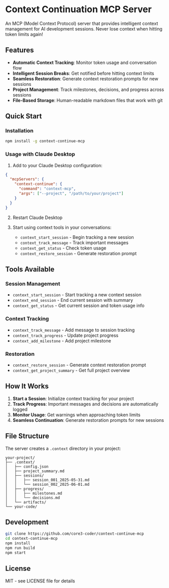 # Context Continuation MCP Server

An MCP (Model Context Protocol) server that provides intelligent context management for AI development sessions. Never lose context when hitting token limits again!

## Features

- **Automatic Context Tracking**: Monitor token usage and conversation flow
- **Intelligent Session Breaks**: Get notified before hitting context limits
- **Seamless Restoration**: Generate context restoration prompts for new sessions
- **Project Management**: Track milestones, decisions, and progress across sessions
- **File-Based Storage**: Human-readable markdown files that work with git

## Quick Start

### Installation

```bash
npm install -g context-continue-mcp
```

### Usage with Claude Desktop

1. Add to your Claude Desktop configuration:

```json
{
  "mcpServers": {
    "context-continue": {
      "command": "context-mcp",
      "args": ["--project", "/path/to/your/project"]
    }
  }
}
```

2. Restart Claude Desktop

3. Start using context tools in your conversations:
   - `context_start_session` - Begin tracking a new session
   - `context_track_message` - Track important messages
   - `context_get_status` - Check token usage
   - `context_restore_session` - Generate restoration prompt

## Tools Available

### Session Management
- `context_start_session` - Start tracking a new context session
- `context_end_session` - End current session with summary
- `context_get_status` - Get current session and token usage info

### Context Tracking  
- `context_track_message` - Add message to session tracking
- `context_track_progress` - Update project progress
- `context_add_milestone` - Add project milestone

### Restoration
- `context_restore_session` - Generate context restoration prompt
- `context_get_project_summary` - Get full project overview

## How It Works

1. **Start a Session**: Initialize context tracking for your project
2. **Track Progress**: Important messages and decisions are automatically logged
3. **Monitor Usage**: Get warnings when approaching token limits
4. **Seamless Continuation**: Generate restoration prompts for new sessions

## File Structure

The server creates a `.context` directory in your project:

```
your-project/
├── .context/
│   ├── config.json
│   ├── project_summary.md
│   ├── sessions/
│   │   ├── session_001_2025-05-31.md
│   │   └── session_002_2025-06-01.md
│   ├── progress/
│   │   ├── milestones.md
│   │   └── decisions.md
│   └── artifacts/
└── your-code/
```

## Development

```bash
git clone https://github.com/core3-coder/context-continue-mcp
cd context-continue-mcp
npm install
npm run build
npm start
```

## License

MIT - see LICENSE file for details